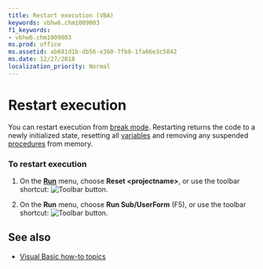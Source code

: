 ```yaml
---
title: Restart execution (VBA)
keywords: vbhw6.chm1009003
f1_keywords:
- vbhw6.chm1009003
ms.prod: office
ms.assetid: ab681d1b-db56-e360-7fb8-1fa66e3c5842
ms.date: 12/27/2018
localization_priority: Normal
---
```



# Restart execution

You can restart execution from [break mode](../Glossary/vbe-glossary.md#break-mode). Restarting returns the code to a newly initialized state, resetting all [variables](../Glossary/vbe-glossary.md#variable) and removing any suspended [procedures](../Glossary/vbe-glossary.md#procedure) from memory.

### To restart execution

1. On the **[Run](../reference/user-interface-help/run-menu.md)** menu, choose **Reset <projectname&gt;**, or use the toolbar shortcut: ![Toolbar button](../../images/tbr_end_ZA01201701.gif).
    
2. On the **Run** menu, choose **Run Sub/UserForm** (F5), or use the toolbar shortcut: ![Toolbar button](../../images/tbr_strt_ZA01201751.gif).
    

## See also

- [Visual Basic how-to topics](../reference/user-interface-help/visual-basic-how-to-topics.md)
